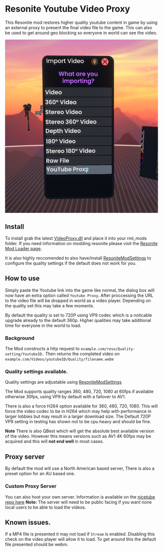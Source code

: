 # Resonite Youtube Video Proxy
This Resonite mod restores higher quality youtube content in game by using an external proxy to present the final video file to the game. This can also be used to get around geo blocking so everyone in world can see the video.

![Youtube Proxy Menu](misc/proxymenu.png)

## Install
To install grab the latest [VideoProxy.dll](https://github.com/LeCloutPanda/VideoProxy/releases/latest/download/VideoProxy.dll) and place it into your rml_mods folder. If you need information on modding resonite please visit the [Resonite Mod Loader page](https://github.com/resonite-modding-group/ResoniteModLoader). 

It is also highly reccomended to also have/install [ResoniteModSettings](https://github.com/badhaloninja/ResoniteModSettings) to configure the quality settings if the default does not work for you.

## How to use
Simply paste the Youtube link into the game like normal, the dialog box will now have an extra option called ```Youtube Proxy```. After proccessing the URL to the video file will be dropped in world as a video player. Depending on the quality set this may take a few moments. 

By default the quality is set to 720P using VP9 codec which is a noticable upgrade already to the default 360p. Higher qualities may take additional time for everyone in the world to load. 

### Background
The Mod constructs a http request to ``example.com/reso/Quality-setting/YoutubeID.``
Then returns the completed video on ``example.com/Videos/youtubeID/Quality/filename.webm``

### Quality settings available.

Quality settings are adjustable using [ResoniteModSettings](https://github.com/badhaloninja/ResoniteModSettings)

The Mod supports quality ranges  360, 480, 720, 1080 at 60fps if available otherwise 30fps, using VP9 by default with a failover to AV1. 

There is also a force H264 option available for 360, 480, 720, 1080. This will force the video codec to be in H264 which may help with performance in larger lobbies but may result in a larger download size. The Default 720P VP9 setting in testing has shown not to be cpu heavy and should be fine.

**Note** There is also QBest which will get the absolute best available version of the video. However this means versions such as AV1 4K 60fps may be acquired and this will **not end well** in most cases. 

## Proxy server
By default the mod will use a North American based server, There is also a preset option for an AU based one. 

### Custom Proxy Server
You can also host your own server. Information is available on the [nicetube repo here](https://github.com/sveken/nicetube) **Note:** The server will need to be public facing if you want none local users to be able to load the videos.

## Known issues. 
If a MP4 file is presented it may not load if ```Stream``` is enabled. Disabling this check on the video player will allow it to load. To get around this the default file presented should be webm.
